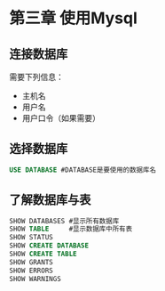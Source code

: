 # 第三章 使用Mysql
## 连接数据库
需要下列信息：
* 主机名
* 用户名
* 用户口令（如果需要）
## 选择数据库
```sql
USE DATABASE #DATABASE是要使用的数据库名
```
## 了解数据库与表
```sql
SHOW DATABASES #显示所有数据库
SHOW TABLE     #显示数据库中所有表
SHOW STATUS
SHOW CREATE DATABASE
SHOW CREATE TABLE
SHOW GRANTS
SHOW ERRORS
SHOW WARNINGS
```
## 